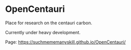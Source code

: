 # OpenCentauri

Place for research on the centauri carbon.

Currently under heavy development.

Page: https://suchmememanyskill.github.io/OpenCentauri/